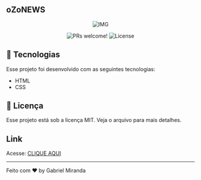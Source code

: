 ## oZoNEWS 

<p align="center">
    <img src = "https://user-images.githubusercontent.com/57048555/170548015-fb83afe2-3870-4422-b353-1f23222e829c.png" alt="IMG">
</p>



<p align="center">
 <img src="https://img.shields.io/static/v1?label=PRs&message=welcome&color=49AA26&labelColor=000000" alt="PRs welcome!" />

  <img alt="License" src="https://img.shields.io/static/v1?label=license&message=MIT&color=49AA26&labelColor=000000">
</p>



## 🚀 Tecnologias
Esse projeto foi desenvolvido com as seguintes tecnologias:

- HTML
- CSS


## :memo: Licença

Esse projeto está sob a licença MIT. Veja o arquivo para mais detalhes.

## Link
Acesse: <a href="https://strkalec.github.io/News-oZo/" target="_blank">CLIQUE AQUI</a>

---
Feito com ♥ by Gabriel Miranda